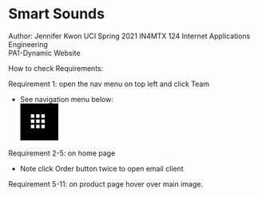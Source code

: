 # Smart Sounds
Author: Jennifer Kwon
UCI Spring 2021 IN4MTX 124 Internet Applications Engineering</br>
PA1-Dynamic Website
 
How to check Requirements: <br/>

Requirement 1: open the nav menu on top left and click Team<br/>
* See navigation menu below:  <br/>![alt text](images/nav-menu.png)

Requirement 2-5: on home page
* Note click Order button twice to open email client

Requirement 5-11: on product page hover over main image.



